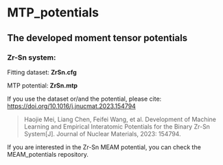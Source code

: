 # MTP_potentials
## The developed moment tensor potentials

### Zr-Sn system:

Fitting dataset: **ZrSn.cfg**

MTP potential: **ZrSn.mtp**  

If you use the dataset or/and the potential, please cite: <https://doi.org/10.1016/j.jnucmat.2023.154794>

> Haojie Mei, Liang Chen, Feifei Wang, et al. Development of Machine Learning and Empirical Interatomic Potentials for the Binary Zr-Sn System[J]. Journal of Nuclear Materials, 2023: 154794.

If you are interested in the Zr-Sn MEAM potential, you can check the MEAM_potentials repository.
